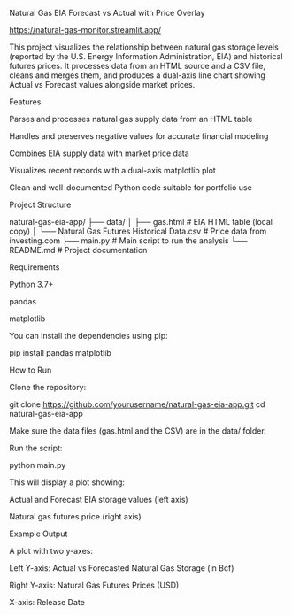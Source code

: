 Natural Gas EIA Forecast vs Actual with Price Overlay

https://natural-gas-monitor.streamlit.app/

This project visualizes the relationship between natural gas storage levels (reported by the U.S. Energy Information Administration, EIA) and historical futures prices. It processes data from an HTML source and a CSV file, cleans and merges them, and produces a dual-axis line chart showing Actual vs Forecast values alongside market prices.

Features

Parses and processes natural gas supply data from an HTML table

Handles and preserves negative values for accurate financial modeling

Combines EIA supply data with market price data

Visualizes recent records with a dual-axis matplotlib plot

Clean and well-documented Python code suitable for portfolio use

Project Structure

natural-gas-eia-app/
├── data/
│   ├── gas.html                          # EIA HTML table (local copy)
│   └── Natural Gas Futures Historical Data.csv  # Price data from investing.com
├── main.py                              # Main script to run the analysis
└── README.md                            # Project documentation

Requirements

Python 3.7+

pandas

matplotlib

You can install the dependencies using pip:

pip install pandas matplotlib

How to Run

Clone the repository:

git clone https://github.com/yourusername/natural-gas-eia-app.git
cd natural-gas-eia-app

Make sure the data files (gas.html and the CSV) are in the data/ folder.

Run the script:

python main.py

This will display a plot showing:

Actual and Forecast EIA storage values (left axis)

Natural gas futures price (right axis)

Example Output

A plot with two y-axes:

Left Y-axis: Actual vs Forecasted Natural Gas Storage (in Bcf)

Right Y-axis: Natural Gas Futures Prices (USD)

X-axis: Release Date



